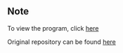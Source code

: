## Note

To view the program, click [here](https://github.com/yusufpraditya/portfolio/blob/main/kibo-rpc/DefaultApk/app/src/main/java/jp/jaxa/iss/kibo/rpc/defaultapk/YourService.java)

Original repository can be found [here](https://github.com/kibo-uny/kibo)
